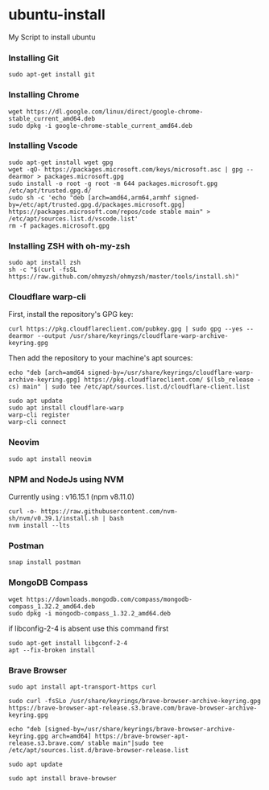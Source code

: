 # ubuntu-install
My Script to install ubuntu

### Installing Git
```
sudo apt-get install git   
```

### Installing Chrome
```
wget https://dl.google.com/linux/direct/google-chrome-stable_current_amd64.deb
sudo dpkg -i google-chrome-stable_current_amd64.deb
```


### Installing Vscode
```
sudo apt-get install wget gpg
wget -qO- https://packages.microsoft.com/keys/microsoft.asc | gpg --dearmor > packages.microsoft.gpg
sudo install -o root -g root -m 644 packages.microsoft.gpg /etc/apt/trusted.gpg.d/
sudo sh -c 'echo "deb [arch=amd64,arm64,armhf signed-by=/etc/apt/trusted.gpg.d/packages.microsoft.gpg] https://packages.microsoft.com/repos/code stable main" > /etc/apt/sources.list.d/vscode.list'
rm -f packages.microsoft.gpg
```
### Installing ZSH with oh-my-zsh
```
sudo apt install zsh
sh -c "$(curl -fsSL https://raw.github.com/ohmyzsh/ohmyzsh/master/tools/install.sh)"
```
### Cloudflare warp-cli
First, install the repository's GPG key:
```
curl https://pkg.cloudflareclient.com/pubkey.gpg | sudo gpg --yes --dearmor --output /usr/share/keyrings/cloudflare-warp-archive-keyring.gpg
```
Then add the repository to your machine's apt sources:
```
echo "deb [arch=amd64 signed-by=/usr/share/keyrings/cloudflare-warp-archive-keyring.gpg] https://pkg.cloudflareclient.com/ $(lsb_release -cs) main" | sudo tee /etc/apt/sources.list.d/cloudflare-client.list
```
```
sudo apt update
sudo apt install cloudflare-warp
warp-cli register
warp-cli connect
```

### Neovim
```
sudo apt install neovim
```
### NPM and NodeJs using NVM
Currently using : v16.15.1 (npm v8.11.0)
```
curl -o- https://raw.githubusercontent.com/nvm-sh/nvm/v0.39.1/install.sh | bash
nvm install --lts
```

### Postman
```
snap install postman
```

### MongoDB Compass
```
wget https://downloads.mongodb.com/compass/mongodb-compass_1.32.2_amd64.deb
sudo dpkg -i mongodb-compass_1.32.2_amd64.deb
```
 if libconfig-2-4 is absent use this command first
```
sudo apt-get install libgconf-2-4
apt --fix-broken install

```

### Brave Browser
```
sudo apt install apt-transport-https curl

sudo curl -fsSLo /usr/share/keyrings/brave-browser-archive-keyring.gpg https://brave-browser-apt-release.s3.brave.com/brave-browser-archive-keyring.gpg

echo "deb [signed-by=/usr/share/keyrings/brave-browser-archive-keyring.gpg arch=amd64] https://brave-browser-apt-release.s3.brave.com/ stable main"|sudo tee /etc/apt/sources.list.d/brave-browser-release.list

sudo apt update

sudo apt install brave-browser
```

